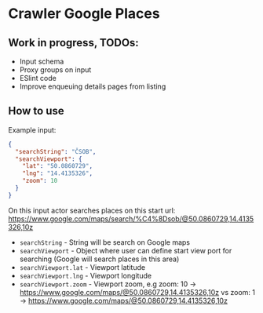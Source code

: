 # Crawler Google Places

## Work in progress, TODOs:
- Input schema
- Proxy groups on input
- ESlint code
- Improve enqueuing details pages from listing

## How to use

Example input:
```json
{
  "searchString": "ČSOB",
  "searchViewport": {
    "lat": "50.0860729",
    "lng": "14.4135326",
    "zoom": 10
  }
}
```
On this input actor searches places on this start url: https://www.google.com/maps/search/%C4%8Dsob/@50.0860729,14.4135326,10z

- `searchString` - String will be search on Google maps
- `searchViewport` - Object where user can define start view port for searching (Google will search places in this area)
- `searchViewport.lat` - Viewport latitude
- `searchViewport.lng` - Viewport longitude
- `searchViewport.zoom` - Viewport zoom, e.g zoom: 10 -> https://www.google.com/maps/@50.0860729,14.4135326,10z vs zoom: 1 -> https://www.google.com/maps/@50.0860729,14.4135326,10z
